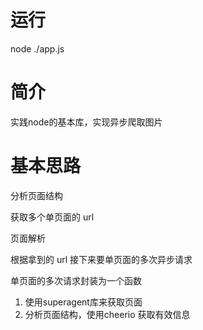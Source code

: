 # 运行

node ./app.js

# 简介

实践node的基本库，实现异步爬取图片

# 基本思路

分析页面结构

获取多个单页面的 url

页面解析

根据拿到的 url 接下来要单页面的多次异步请求

单页面的多次请求封装为一个函数



1. 使用superagent库来获取页面
2. 分析页面结构，使用cheerio 获取有效信息